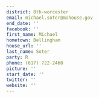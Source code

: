```yaml
---
district: 8th-worcester
email: michael.soter@mahouse.gov
end_date: ''
facebook: ''
first_name: Michael
hometown: Bellingham
house_url: ''
last_name: Soter
party: R
phone: (617) 722-2460
picture: ''
start_date: ''
twitter: ''
website: ''
---
```

